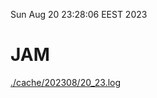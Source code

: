 Sun Aug 20 23:28:06 EEST 2023
# JAM
<a href='./cache/202308/20_23.log'>./cache/202308/20_23.log</a>
